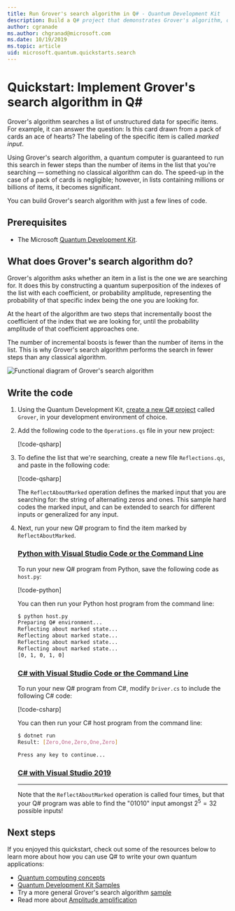 ```yaml
---
title: Run Grover's search algorithm in Q# - Quantum Development Kit
description: Build a Q# project that demonstrates Grover's algorithm, one of the canonical quantum algorithms.
author: cgranade
ms.author: chgranad@microsoft.com
ms.date: 10/19/2019
ms.topic: article
uid: microsoft.quantum.quickstarts.search
---
```


# Quickstart: Implement Grover's search algorithm in Q#

Grover's algorithm searches a list of unstructured data for specific items. For example, it can answer the question: Is this card drawn from a pack of cards an ace of hearts? The labeling of the specific item is called _marked input_.

Using Grover's search algorithm, a quantum computer is guaranteed to run this search in fewer steps than the number of items in the list that you're searching — something no classical algorithm can do. The speed-up in the case of a pack of cards is negligible; however, in lists containing millions or billions of items, it becomes significant.

You can build Grover's search algorithm with just a few lines of code.

## Prerequisites

- The Microsoft [Quantum Development Kit][install].

## What does Grover's search algorithm do?

Grover's algorithm asks whether an item in a list is the one we are searching for. It does this by constructing a quantum superposition of the indexes of the list with each coefficient, or probability amplitude, representing the probability of that specific index being the one you are looking for.

At the heart of the algorithm are two steps that incrementally boost the coefficient of the index that we are looking for, until the probability amplitude of that coefficient approaches one.

The number of incremental boosts is fewer than the number of items in the list. This is why Grover's search algorithm performs the search in fewer steps than any classical algorithm.

![Functional diagram of Grover's search algorithm](~/media/grover.png)

## Write the code

1. Using the Quantum Development Kit, [create a new Q# project](xref:microsoft.quantum.howto.createproject) called `Grover`, in your development environment of choice.

1. Add the following code to the `Operations.qs` file in your new project:

    [!code-qsharp[](~/quantum/samples/algorithms/simple-grover/SimpleGrover.qs?highlight=5,27)]

1. To define the list that we're searching, create a new file `Reflections.qs`, and paste in the following code:

    [!code-qsharp[](~/quantum/samples/algorithms/simple-grover/Reflections.qs)]

    The `ReflectAboutMarked` operation defines the marked input that you are searching for: the string of alternating zeros and ones. This sample hard codes the marked input, and can be extended to search for different inputs or generalized for any input.

1. Next, run your new Q# program to find the item marked by `ReflectAboutMarked`.

    ### [Python with Visual Studio Code or the Command Line](#tab/tabid-python)

    To run your new Q# program from Python, save the following code as `host.py`:

    [!code-python[](~/quantum/samples/algorithms/simple-grover/host.py)]

    You can then run your Python host program from the command line:

    ```bash
    $ python host.py
    Preparing Q# environment...
    Reflecting about marked state...
    Reflecting about marked state...
    Reflecting about marked state...
    Reflecting about marked state...
    [0, 1, 0, 1, 0]
    ```

    ### [C# with Visual Studio Code or the Command Line](#tab/tabid-csharp)

    To run your new Q# program from C#, modify `Driver.cs` to include the following C# code:

    [!code-csharp[](~/quantum/samples/algorithms/simple-grover/Host.cs)]

    You can then run your C# host program from the command line:

    ```bash
    $ dotnet run
    Result: [Zero,One,Zero,One,Zero]

    Press any key to continue...
    ```

    ### [C# with Visual Studio 2019](#tab/tabid-vs2019)

    <!-- TODO: write this tab -->

    ***

    Note that the `ReflectAboutMarked` operation is called four times, but that your Q# program was able to find the "01010" input amongst $2^5 = 32$ possible inputs!

## Next steps

If you enjoyed this quickstart, check out some of the resources below to learn more about how you can use Q# to write your own quantum applications:

- [Quantum computing concepts](xref:microsoft.quantum.concepts.intro)
- [Quantum Development Kit Samples](https://docs.microsoft.com/en-us/samples/browse/?products=qdk)
- Try a more general Grover's search algorithm [sample](https://github.com/microsoft/Quantum/tree/master/samples/algorithms/database-search)
- Read more about [Amplitude amplification](xref:microsoft.quantum.libraries.standard.algorithms#amplitude-amplification)

<!-- LINKS -->

[install]: xref:microsoft.quantum.install
